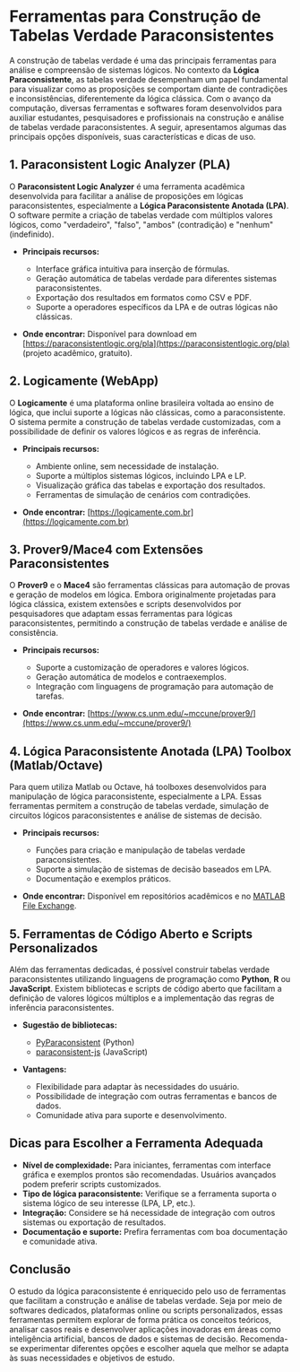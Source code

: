 
# Ferramentas para Construção de Tabelas Verdade Paraconsistentes

A construção de tabelas verdade é uma das principais ferramentas para análise e compreensão de sistemas lógicos. No contexto da **Lógica Paraconsistente**, as tabelas verdade desempenham um papel fundamental para visualizar como as proposições se comportam diante de contradições e inconsistências, diferentemente da lógica clássica. Com o avanço da computação, diversas ferramentas e softwares foram desenvolvidos para auxiliar estudantes, pesquisadores e profissionais na construção e análise de tabelas verdade paraconsistentes. A seguir, apresentamos algumas das principais opções disponíveis, suas características e dicas de uso.



## 1. **Paraconsistent Logic Analyzer (PLA)**

O **Paraconsistent Logic Analyzer** é uma ferramenta acadêmica desenvolvida para facilitar a análise de proposições em lógicas paraconsistentes, especialmente a **Lógica Paraconsistente Anotada (LPA)**. O software permite a criação de tabelas verdade com múltiplos valores lógicos, como "verdadeiro", "falso", "ambos" (contradição) e "nenhum" (indefinido).

- **Principais recursos:**
  - Interface gráfica intuitiva para inserção de fórmulas.
  - Geração automática de tabelas verdade para diferentes sistemas paraconsistentes.
  - Exportação dos resultados em formatos como CSV e PDF.
  - Suporte a operadores específicos da LPA e de outras lógicas não clássicas.

- **Onde encontrar:** Disponível para download em [https://paraconsistentlogic.org/pla](https://paraconsistentlogic.org/pla) (projeto acadêmico, gratuito).



## 2. **Logicamente (WebApp)**

O **Logicamente** é uma plataforma online brasileira voltada ao ensino de lógica, que inclui suporte a lógicas não clássicas, como a paraconsistente. O sistema permite a construção de tabelas verdade customizadas, com a possibilidade de definir os valores lógicos e as regras de inferência.

- **Principais recursos:**
  - Ambiente online, sem necessidade de instalação.
  - Suporte a múltiplos sistemas lógicos, incluindo LPA e LP.
  - Visualização gráfica das tabelas e exportação dos resultados.
  - Ferramentas de simulação de cenários com contradições.

- **Onde encontrar:** [https://logicamente.com.br](https://logicamente.com.br)



## 3. **Prover9/Mace4 com Extensões Paraconsistentes**

O **Prover9** e o **Mace4** são ferramentas clássicas para automação de provas e geração de modelos em lógica. Embora originalmente projetadas para lógica clássica, existem extensões e scripts desenvolvidos por pesquisadores que adaptam essas ferramentas para lógicas paraconsistentes, permitindo a construção de tabelas verdade e análise de consistência.

- **Principais recursos:**
  - Suporte a customização de operadores e valores lógicos.
  - Geração automática de modelos e contraexemplos.
  - Integração com linguagens de programação para automação de tarefas.

- **Onde encontrar:** [https://www.cs.unm.edu/~mccune/prover9/](https://www.cs.unm.edu/~mccune/prover9/)



## 4. **Lógica Paraconsistente Anotada (LPA) Toolbox (Matlab/Octave)**

Para quem utiliza Matlab ou Octave, há toolboxes desenvolvidos para manipulação de lógica paraconsistente, especialmente a LPA. Essas ferramentas permitem a construção de tabelas verdade, simulação de circuitos lógicos paraconsistentes e análise de sistemas de decisão.

- **Principais recursos:**
  - Funções para criação e manipulação de tabelas verdade paraconsistentes.
  - Suporte a simulação de sistemas de decisão baseados em LPA.
  - Documentação e exemplos práticos.

- **Onde encontrar:** Disponível em repositórios acadêmicos e no [MATLAB File Exchange](https://www.mathworks.com/matlabcentral/fileexchange/).



## 5. **Ferramentas de Código Aberto e Scripts Personalizados**

Além das ferramentas dedicadas, é possível construir tabelas verdade paraconsistentes utilizando linguagens de programação como **Python**, **R** ou **JavaScript**. Existem bibliotecas e scripts de código aberto que facilitam a definição de valores lógicos múltiplos e a implementação das regras de inferência paraconsistentes.

- **Sugestão de bibliotecas:**
  - [PyParaconsistent](https://github.com/pyparaconsistent/pyparaconsistent) (Python)
  - [paraconsistent-js](https://github.com/paraconsistent/paraconsistent-js) (JavaScript)

- **Vantagens:**
  - Flexibilidade para adaptar às necessidades do usuário.
  - Possibilidade de integração com outras ferramentas e bancos de dados.
  - Comunidade ativa para suporte e desenvolvimento.



## **Dicas para Escolher a Ferramenta Adequada**

- **Nível de complexidade:** Para iniciantes, ferramentas com interface gráfica e exemplos prontos são recomendadas. Usuários avançados podem preferir scripts customizados.
- **Tipo de lógica paraconsistente:** Verifique se a ferramenta suporta o sistema lógico de seu interesse (LPA, LP, etc.).
- **Integração:** Considere se há necessidade de integração com outros sistemas ou exportação de resultados.
- **Documentação e suporte:** Prefira ferramentas com boa documentação e comunidade ativa.



## **Conclusão**

O estudo da lógica paraconsistente é enriquecido pelo uso de ferramentas que facilitam a construção e análise de tabelas verdade. Seja por meio de softwares dedicados, plataformas online ou scripts personalizados, essas ferramentas permitem explorar de forma prática os conceitos teóricos, analisar casos reais e desenvolver aplicações inovadoras em áreas como inteligência artificial, bancos de dados e sistemas de decisão. Recomenda-se experimentar diferentes opções e escolher aquela que melhor se adapta às suas necessidades e objetivos de estudo.


